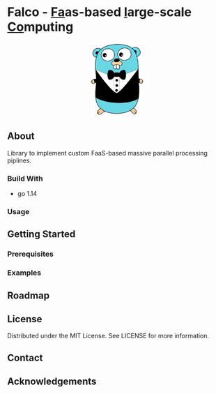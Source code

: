 # Falco - <ins>Fa</ins>as-based <ins>l</ins>arge-scale <ins>Co</ins>mputing 
<p align="center">
 <img src="https://raw.githubusercontent.com/ISE-SMILE/falco/master/logo.svg" height=170/>
</p>

<!--TODO: Logo / possible rename? -->

## About
Library to implement custom FaaS-based massive parallel processing piplines.

### Build With
 * go 1.14 <!--TODO: link! -->
 
### Usage
<!--TODO: -->

## Getting Started
<!--TODO: -->

### Prerequisites 
<!--TODO: -->

### Examples
<!--TODO: -->

## Roadmap
<!--TODO: -->

## License
Distributed under the MIT License. See LICENSE for more information.

## Contact
<!--TODO: -->

## Acknowledgements
<!--TODO: -->
 
